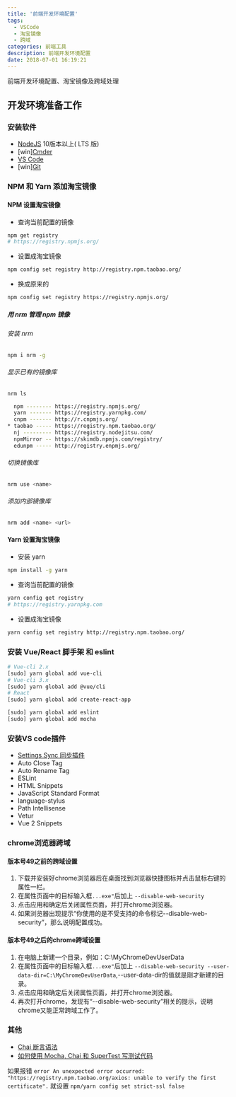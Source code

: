 ```yaml
---
title: '前端开发环境配置'
tags: 
  - VSCode
  - 淘宝镜像
  - 跨域
categories: 前端工具
description: 前端开发环境配置
date: 2018-07-01 16:19:21
---
```


前端开发环境配置、淘宝镜像及跨域处理

<!-- more -->
<!-- markdownlint-disable MD041 MD002-->

## 开发环境准备工作

### 安装软件

- [NodeJS](https://nodejs.org/en/) 10版本以上( LTS 版)
- [win][Cmder](http://cmder.net)
- [VS Code](https://code.visualstudio.com)
- [win][Git](https://github.com/waylau/git-for-win)

### NPM 和 Yarn 添加淘宝镜像

#### NPM 设置淘宝镜像

- 查询当前配置的镜像

```bash
npm get registry
# https://registry.npmjs.org/
```

- 设置成淘宝镜像

```bash
npm config set registry http://registry.npm.taobao.org/
```

- 换成原来的

```bash
npm config set registry https://registry.npmjs.org/
```

##### 用 nrm 管理 npm 镜像

###### 安装 nrm

```bash
npm i nrm -g
```

###### 显示已有的镜像库

```bash
nrm ls
```

```bash
  npm -------- https://registry.npmjs.org/
  yarn ------- https://registry.yarnpkg.com/
  cnpm ------- http://r.cnpmjs.org/
* taobao ----- https://registry.npm.taobao.org/
  nj --------- https://registry.nodejitsu.com/
  npmMirror -- https://skimdb.npmjs.com/registry/
  edunpm ----- http://registry.enpmjs.org/
```

###### 切换镜像库

```bash
nrm use <name>
```

###### 添加内部镜像库

```bash
nrm add <name> <url>
```

#### Yarn 设置淘宝镜像

- 安装 yarn

```bash
npm install -g yarn
```

- 查询当前配置的镜像

```bash
yarn config get registry
# https://registry.yarnpkg.com
```

- 设置成淘宝镜像

```bash
yarn config set registry http://registry.npm.taobao.org/
```

### 安装 Vue/React 脚手架 和 eslint

```bash
# Vue-cli 2.x
[sudo] yarn global add vue-cli
# Vue-cli 3.x
[sudo] yarn global add @vue/cli
# React
[sudo] yarn global add create-react-app

[sudo] yarn global add eslint
[sudo] yarn global add mocha
```

### 安装VS code插件

- [Settings Sync 同步插件](https://www.cnblogs.com/kenz520/p/7416836.html)
- Auto Close Tag
- Auto Rename Tag
- ESLint
- HTML Snippets
- JavaScript Standard Format
- language-stylus
- Path Intellisense
- Vetur
- Vue 2 Snippets

### chrome浏览器跨域

#### 版本号49之前的跨域设置

1. 下载并安装好chrome浏览器后在桌面找到浏览器快捷图标并点击鼠标右键的属性一栏。
2. 在属性页面中的目标输入框`...exe"`后加上 `--disable-web-security`
3. 点击应用和确定后关闭属性页面，并打开chrome浏览器。
4. 如果浏览器出现提示“你使用的是不受支持的命令标记--disable-web-security”，那么说明配置成功。

#### 版本号49之后的chrome跨域设置

1. 在电脑上新建一个目录，例如：C:\MyChromeDevUserData
2. 在属性页面中的目标输入框`...exe"`后加上 `--disable-web-security --user-data-dir=C:\MyChromeDevUserData`,--user-data-dir的值就是刚才新建的目录。
3. 点击应用和确定后关闭属性页面，并打开chrome浏览器。
4. 再次打开chrome，发现有“--disable-web-security”相关的提示，说明chrome又能正常跨域工作了。

### 其他

- [Chai 断言语法](https://www.jianshu.com/p/f200a75a15d2)
- [如何使用 Mocha, Chai 和 SuperTest 写测试代码](https://log.zvz.im/2016/06/07/Make-your-Nodejs-API-robust/)

如果报错 `error An unexpected error occurred: "https://registry.npm.taobao.org/axios: unable to verify the first certificate".`
就设置 `npm/yarn config set strict-ssl false`
